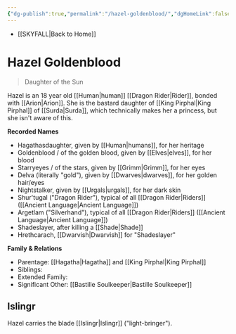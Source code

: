 ```yaml
---
{"dg-publish":true,"permalink":"/hazel-goldenblood/","dgHomeLink":false,"dgPassFrontmatter":false}
---
```


- [[SKYFALL|Back to Home]]

# Hazel Goldenblood
>Daughter of the Sun

Hazel is an 18 year old [[Human|human]] [[Dragon Rider|Rider]], bonded with [[Arion|Arion]]. She is the bastard daughter of [[King Pirphal|King Pirphal]] of [[Surda|Surda]], which technically makes her a princess, but she isn't aware of this. 

**Recorded Names**
- Hagathasdaughter, given by [[Human|humans]], for her heritage
- Goldenblood / of the golden blood, given by [[Elves|elves]], for her blood
- Starryeyes / of the stars, given by [[Grimm|Grimm]], for her eyes 
- Delva (literally "gold"), given by [[Dwarves|dwarves]], for her golden hair/eyes
- Nightstalker, given by [[Urgals|urgals]], for her dark skin
- Shur'tugal ("Dragon Rider"), typical of all [[Dragon Rider|Riders]] ([[Ancient Language|Ancient Language]])
- Argetlam ("Silverhand"), typical of all [[Dragon Rider|Riders]] ([[Ancient Language|Ancient Language]])
- Shadeslayer, after killing a [[Shade|Shade]]
- Hrethcarach, [[Dwarvish|Dwarvish]] for "Shadeslayer"

**Family & Relations**
- Parentage: [[Hagatha|Hagatha]] and [[King Pirphal|King Pirphal]]
- Siblings: 
- Extended Family: 
- Significant Other: [[Bastille Soulkeeper|Bastille Soulkeeper]]

## Islingr
Hazel carries the blade [[Islingr|Islingr]] ("light-bringer"). 